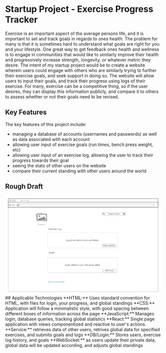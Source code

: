 # Startup Project - Exercise Progress Tracker
Exercise is an important aspect of the average persons life, and it is important to set and track goals in regards to ones health. The problem for many is that it is sometimes hard to understand what goals are right for you and your lifestyle. One great way to get feedback ones health and wellness is to engage in communities that would like to similarly improve their health and progressively increase strength, longevity, or whatever metric they desire.
The intent of my startup project would be to create a website wherein users could engage with others who are similarly trying to further their exercise goals, and seek support in doing so. The website will allow users to input their goals, and track their progress using logs of their exercise. For many, exercise can be a competitive thing, so if the user desires, they can display this information publicly, and compare it to others to assess whether or not their goals need to be revised.
## Key Features
The key features of this project include:
- managing a database of accounts (usernames and passwords) as well as data associated with each account
- allowing user input of exercise goals (run times, bench press weight, etc)
- allowing user input of an exercise log, allowing the user to track their progress towards their goal
- seeing the stats of other users on the website
- compare their current standing with other users around the world
## Rough Draft
<img src="https://github.com/Psloan4/startup/blob/main/Project%20rough%20sketch.png" width="600">
## Applicable Technologies
**HTML:** Uses standard convention for HTML, with files for login, your progress, and global standings
**CSS:** Application will follow a minimalistic style, with good spacing between different boxes of information across the page
**JavaScript:** Manages login, database queries, tracking global statistics
**React:** Single page application with views componentized and reactive to user's actions.
**Service:** retrieves data of other users, retrives global data for specified exercises, and submits goals and logs
**DB/Login:** Stores users, exercise log history, and goals
**WebSocket:** as users update their private data, global data will be updated according, and adjusts global standings
